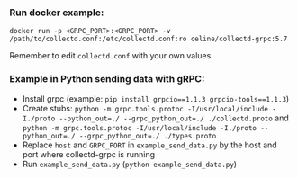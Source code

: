 ### Run docker example: 

`docker run -p <GRPC_PORT>:<GRPC_PORT> -v /path/to/collectd.conf:/etc/collectd.conf:ro celine/collectd-grpc:5.7`

Remember to edit `collectd.conf` with your own values

### Example in Python sending data with gRPC:

 - Install grpc (example: `pip install grpcio==1.1.3 grpcio-tools==1.1.3`)
 - Create stubs: `python -m grpc.tools.protoc -I/usr/local/include -I./proto --python_out=./ --grpc_python_out=./ ./collectd.proto` and `python -m grpc.tools.protoc -I/usr/local/include -I./proto --python_out=./ --grpc_python_out=./ ./types.proto`
 - Replace `host` and `GRPC_PORT` in `example_send_data.py` by the host and port where collectd-grpc is running
 - Run `example_send_data.py` (`python example_send_data.py`)
